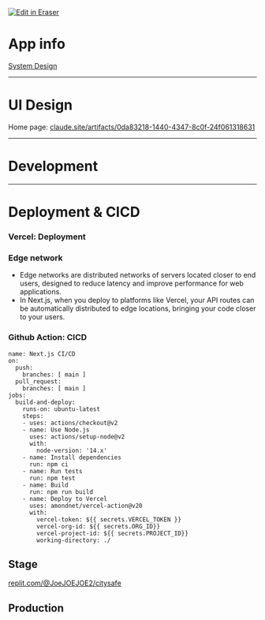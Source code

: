 <p><a target="_blank" href="https://app.eraser.io/workspace/vN8w6KC9Ppx5RxeAu6Je" id="edit-in-eraser-github-link"><img alt="Edit in Eraser" src="https://firebasestorage.googleapis.com/v0/b/second-petal-295822.appspot.com/o/images%2Fgithub%2FOpen%20in%20Eraser.svg?alt=media&amp;token=968381c8-a7e7-472a-8ed6-4a6626da5501"></a></p>

# App info
[﻿System Design](https://app.eraser.io/workspace/a0EyiMuiFYz5o35X6pbV?origin=share) 

---

# UI Design
Home page: [﻿claude.site/artifacts/0da83218-1440-4347-8c0f-24f061318631](https://claude.site/artifacts/0da83218-1440-4347-8c0f-24f061318631) 

---

# Development
---

# Deployment & CICD
### Vercel: Deployment 
### Edge network
- Edge networks are distributed networks of servers located closer to end users, designed to reduce latency and improve performance for web applications.
- In Next.js, when you deploy to platforms like Vercel, your API routes can be automatically distributed to edge locations, bringing your code closer to your users.
### Github Action: CICD
```
name: Next.js CI/CD
on:
  push:
    branches: [ main ]
  pull_request:
    branches: [ main ]
jobs:
  build-and-deploy:
    runs-on: ubuntu-latest
    steps:
    - uses: actions/checkout@v2
    - name: Use Node.js
      uses: actions/setup-node@v2
      with:
        node-version: '14.x'
    - name: Install dependencies
      run: npm ci
    - name: Run tests
      run: npm test
    - name: Build
      run: npm run build
    - name: Deploy to Vercel
      uses: amondnet/vercel-action@v20
      with:
        vercel-token: ${{ secrets.VERCEL_TOKEN }}
        vercel-org-id: ${{ secrets.ORG_ID}}
        vercel-project-id: ${{ secrets.PROJECT_ID}}
        working-directory: ./
```
## Stage
[﻿replit.com/@JoeJOEJOE2/citysafe](https://replit.com/@JoeJOEJOE2/citysafe) 

## Production




<!--- Eraser file: https://app.eraser.io/workspace/vN8w6KC9Ppx5RxeAu6Je --->